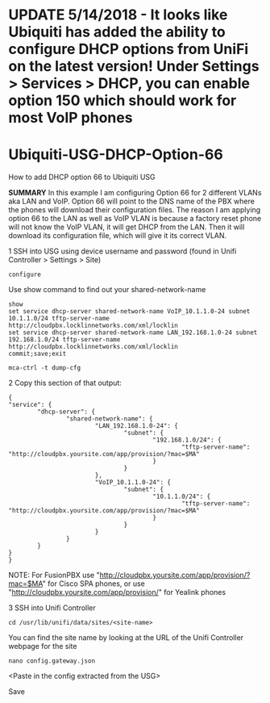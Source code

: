 # UPDATE 5/14/2018 - It looks like Ubiquiti has added the ability to configure DHCP options from UniFi on the latest version! Under Settings > Services > DHCP, you can enable option 150 which should work for most VoIP phones

# Ubiquiti-USG-DHCP-Option-66
How to add DHCP option 66 to Ubiquiti USG

**SUMMARY** In this example I am configuring Option 66 for 2 different VLANs aka LAN and VoIP. Option 66 will point to the DNS name of the PBX where the phones will download their configuration files. The reason I am applying option 66 to the LAN as well as VoIP VLAN is because a factory reset phone will not know the VoIP VLAN, it will get DHCP from the LAN. Then it will download its configuration file, which will give it its correct VLAN.


1 SSH into USG using device username and password (found in Unifi Controller > Settings > Site)

```
configure
```
Use show command to find out your shared-network-name
```
show
set service dhcp-server shared-network-name VoIP_10.1.1.0-24 subnet 10.1.1.0/24 tftp-server-name http://cloudpbx.locklinnetworks.com/xml/locklin
set service dhcp-server shared-network-name LAN_192.168.1.0-24 subnet 192.168.1.0/24 tftp-server-name http://cloudpbx.locklinnetworks.com/xml/locklin
commit;save;exit

mca-ctrl -t dump-cfg 
```
2 Copy this section of that output:

```
{
"service": {
        "dhcp-server": {
                "shared-network-name": {
                        "LAN_192.168.1.0-24": {
                                "subnet": {
                                        "192.168.1.0/24": {
                                                "tftp-server-name": "http://cloudpbx.yoursite.com/app/provision/?mac=$MA"
                                        }
                                }
                        },
                        "VoIP_10.1.1.0-24": {
                                "subnet": {
                                        "10.1.1.0/24": {
                                                "tftp-server-name": "http://cloudpbx.yoursite.com/app/provision/?mac=$MA"
                                        }
                                }
                        }
                }
        }
}
}
```
NOTE: For FusionPBX use "http://cloudpbx.yoursite.com/app/provision/?mac=$MA" for Cisco SPA phones, or use "http://cloudpbx.yoursite.com/app/provision/" for Yealink phones

3 SSH into Unifi Controller

```
cd /usr/lib/unifi/data/sites/<site-name>
```

You can find the site name by looking at the URL of the Unifi Controller webpage for the site

```
nano config.gateway.json
```

\<Paste in the config extracted from the USG\>

Save

